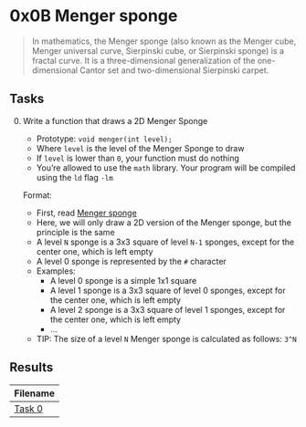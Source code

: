 # 0x0B Menger sponge

> In mathematics, the Menger sponge (also known as the Menger cube, Menger universal curve, Sierpinski cube, or Sierpinski sponge) is a fractal curve. It is a three-dimensional generalization of the one-dimensional Cantor set and two-dimensional Sierpinski carpet.

## Tasks

0. Write a function that draws a 2D Menger Sponge

    * Prototype: `void menger(int level);`
    * Where `level` is the level of the Menger Sponge to draw
    * If `level` is lower than `0`, your function must do nothing
    * You’re allowed to use the `math` library. Your program will be compiled using the `ld` flag `-lm`

    Format:

    * First, read [Menger sponge](https://en.wikipedia.org/wiki/Menger_sponge)
    * Here, we will only draw a 2D version of the Menger sponge, but the principle is the same
    * A level `N` sponge is a 3x3 square of level `N-1` sponges, except for the center one, which is left empty
    * A level 0 sponge is represented by the `#` character
    * Examples:
        * A level 0 sponge is a simple 1x1 square
        * A level 1 sponge is a 3x3 square of level 0 sponges, except for the center one, which is left empty
        * A level 2 sponge is a 3x3 square of level 1 sponges, except for the center one, which is left empty
        * …
    * TIP: The size of a level `N` Menger sponge is calculated as follows: `3^N`

## Results

| Filename |
| ------ |
| [Task 0](https://github.com/jhonaRiver/holbertonschool-interview/blob/master/0x0B-menger/0-menger.c)|
